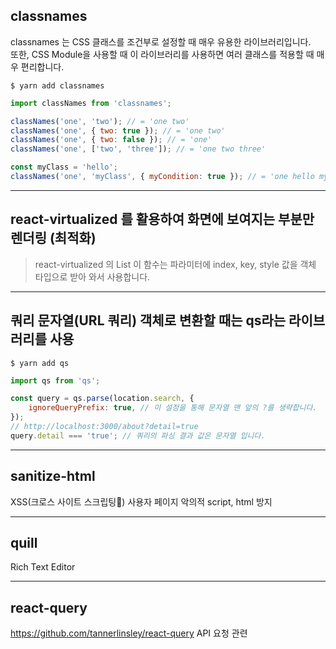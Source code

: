 
## classnames  
classnames 는 CSS 클래스를 조건부로 설정할 때 매우 유용한 라이브러리입니다.  
또한, CSS Module을 사용할 때 이 라이브러리를 사용하면 여러 클래스를 적용할 때 매우 편리합니다.  
```
$ yarn add classnames
```
```javascript
import classNames from 'classnames';

classNames('one', 'two'); // = 'one two'
classNames('one', { two: true }); // = 'one two'
classNames('one', { two: false }); // = 'one'
classNames('one', ['two', 'three']); // = 'one two three'

const myClass = 'hello';
classNames('one', 'myClass', { myCondition: true }); // = 'one hello myCondition'
```


-----


## react-virtualized 를 활용하여 화면에 보여지는 부분만 렌더링 (최적화)  
> react-virtualized 의 List 이 함수는 파라미터에 index, key, style 값을 객체 타입으로 받아 와서 사용합니다.


-----


## 쿼리 문자열(URL 쿼리) 객체로 변환할 때는 qs라는 라이브러리를 사용  
```
$ yarn add qs
```
```javascript
import qs from 'qs';

const query = qs.parse(location.search, {
	ignoreQueryPrefix: true, // 이 설정을 통해 문자열 맨 앞의 ?를 생략합니다.
});
// http://localhost:3000/about?detail=true
query.detail === 'true'; // 쿼리의 파싱 결과 값은 문자열 입니다.
```


-----


## sanitize-html
XSS(크로스 사이트 스크립팅) 사용자 페이지 악의적 script, html 방지  


-----


## quill  
Rich Text Editor  


-----


## react-query
https://github.com/tannerlinsley/react-query
API 요청 관련  
